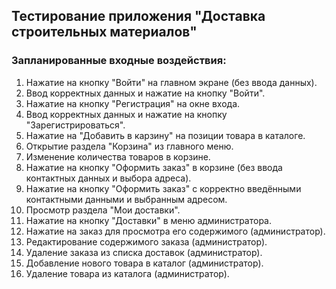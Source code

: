 ## Тестирование приложения "Доставка строительных материалов"

### Запланированные входные воздействия:

1. Нажатие на кнопку "Войти" на главном экране (без ввода данных).
2. Ввод корректных данных и нажатие на кнопку "Войти".
3. Нажатие на кнопку "Регистрация" на окне входа.
4. Ввод корректных данных и нажатие на кнопку "Зарегистрироваться".
5. Нажатие на "Добавить в карзину" на позиции товара в каталоге.
6. Открытие раздела "Корзина" из главного меню.
7. Изменение количества товаров в корзине.
8. Нажатие на кнопку "Оформить заказ" в корзине (без ввода контактных данных и выбора адреса).
9. Нажатие на кнопку "Оформить заказ" с корректно введёнными контактными данными и выбранным адресом.
10. Просмотр раздела "Мои доставки".
11. Нажатие на кнопку "Доставки" в меню администратора.
12. Нажатие на заказ для просмотра его содержимого (администратор).
13. Редактирование содержимого заказа (администратор).
14. Удаление заказа из списка доставок (администратор).
15. Добавление нового товара в каталог (администратор).
16. Удаление товара из каталога (администратор).
